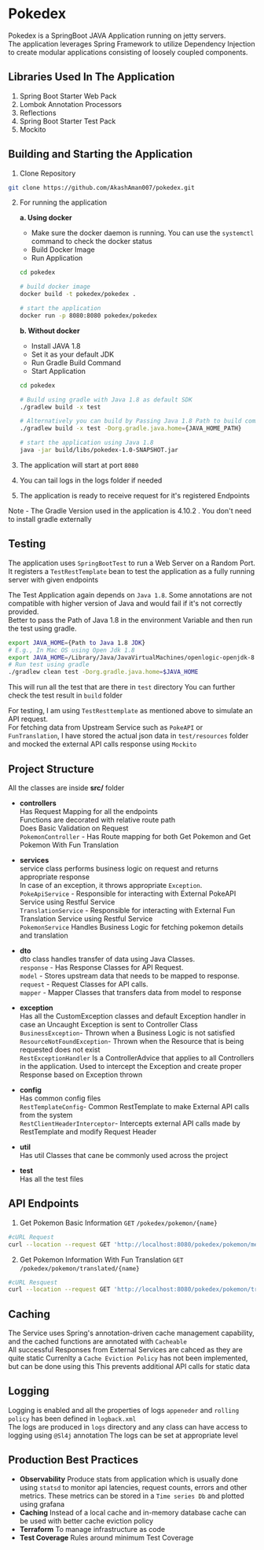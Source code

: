 # Pokedex

Pokedex is a SpringBoot JAVA Application running on jetty servers.\
The application leverages Spring Framework to utilize Dependency Injection to create modular applications consisting of loosely coupled components.

## Libraries Used In The Application

1. Spring Boot Starter Web Pack
2. Lombok Annotation Processors
3. Reflections
3. Spring Boot Starter Test Pack
4. Mockito

## Building and Starting the Application

1. Clone Repository
``` bash
git clone https://github.com/AkashAman007/pokedex.git
```
2. For running the application
   
   **a. Using docker**
   - Make sure the docker daemon is running. You can use the `systemctl` command to check the docker status
   - Build Docker Image
   - Run Application
    ```bash
    cd pokedex

    # build docker image
    docker build -t pokedex/pokedex .

    # start the application
    docker run -p 8080:8080 pokedex/pokedex
    ```
   **b. Without docker**
   -  Install JAVA 1.8
   - Set it as your default JDK
   - Run Gradle Build Command
   - Start Application
    ```bash
    cd pokedex

    # Build using gradle with Java 1.8 as default SDK
    ./gradlew build -x test

    # Alternatively you can build by Passing Java 1.8 Path to build command
    ./gradlew build -x test -Dorg.gradle.java.home={JAVA_HOME_PATH}
    
    # start the application using Java 1.8
    java -jar build/libs/pokedex-1.0-SNAPSHOT.jar
    ```
3. The application will start at port `8080`
4. You can tail logs in the logs folder if needed
5. The application is ready to receive request for it's registered Endpoints

Note - The Gradle Version used in the application is 4.10.2 . You don't need to install gradle externally

## Testing
The application uses `SpringBootTest` to run a Web Server on a Random Port.\
It registers a `TestRestTemplate` bean to test the application as a fully running server with given endpoints

The Test Application again depends on `Java 1.8`.
Some annotations are not compatible with higher version of Java and would fail if it's not correctly provided.\
Better to pass the Path of Java 1.8 in the environment Variable and then run the test using gradle.
```bash
export JAVA_HOME={Path to Java 1.8 JDK}
# E.g., In Mac OS using Open Jdk 1.8
export JAVA_HOME=/Library/Java/JavaVirtualMachines/openlogic-openjdk-8.jdk/Contents/Home
# Run test using gradle
./gradlew clean test -Dorg.gradle.java.home=$JAVA_HOME
```
This will run all the test that are there in `test` directory
You can further check the test result in `build` folder

For testing, I am using `TestResttemplate` as mentioned above to simulate an API request.\
For fetching data from Upstream Service such as `PokeAPI` or `FunTranslation`, I have stored the actual json data in `test/resources` folder and mocked the external API calls response using `Mockito`


## Project Structure
All the classes are inside **src/** folder
- **controllers**\
  Has Request Mapping for all the endpoints\
  Functions are decorated with relative route path\
  Does Basic Validation on Request\
  `PokemonController` - Has Route mapping for both Get Pokemon and Get Pokemon With Fun Translation

- **services**\
  service class performs business logic on request and returns appropriate response\
  In case of an exception, it throws appropriate `Exception`.\
  `PokeApiService` - Responsible for interacting with External PokeAPI Service using Restful Service\
  `TranslationService` - Responsible for interacting with External Fun Translation Service using Restful Service\
  `PokemonService` Handles Business Logic for fetching pokemon details and translation

- **dto**\
  dto class handles transfer of data using Java Classes.\
  `response` - Has Response Classes for API Request.\
  `model` - Stores upstream data that needs to be mapped to response.\
  `request` - Request Classes for API calls.\
  `mapper` - Mapper Classes that transfers data from model to response

- **exception**\
  Has all the CustomException classes and default Exception handler in case an Uncaught Exception is sent to Controller Class\
  `BusinessException`- Thrown when a Business Logic is not satisfied\
  `ResourceNotFoundException`- Thrown when the Resource that is being requested does not exist\
  `RestExceptionHandler` Is a ControllerAdvice that applies to all Controllers in the application. Used to intercept the Exception and create proper Response based on Exception thrown

- **config**\
  Has common config files\
  `RestTemplateConfig`- Common RestTemplate to make External API calls from the system\
  `RestClientHeaderInterceptor`- Intercepts external API calls made by RestTemplate and modify Request Header

- **util**\
  Has util Classes that cane be commonly used across the project

- **test**\
  Has all the test files

## API Endpoints
1. Get Pokemon Basic Information
   `GET` `/pokedex/pokemon/{name}`
```bash
#cURL Request
curl --location --request GET 'http://localhost:8080/pokedex/pokemon/mewtwo'
```
2. Get Pokemon Information With Fun Translation
   `GET` `/pokedex/pokemon/translated/{name}`
```bash
#cURL Resquest
curl --location --request GET 'http://localhost:8080/pokedex/pokemon/translated/bulbasaur'
```

## Caching
The Service uses Spring's annotation-driven cache management capability, and the cached functions are annotated with
`Cacheable`\
All successful Responses from External Services are cahced as they are quite static
Currenlty a `Cache Eviction Policy` has not been implemented, but can be done using this
This prevents additional API calls for static data

## Logging
Logging is enabled and all the properties of logs `appeneder` and `rolling policy` has been defined in `logback.xml`\
The logs are produced in `logs` directory and any class can have access to logging using `@Sl4j` annotation
The logs can be set at appropriate level
## Production Best Practices
- **Observability** Produce stats from application which is usually done using `statsd` to monitor api latencies, request counts, errors and other metrics. These metrics can be stored in a `Time series Db` and plotted using grafana
- **Caching** Instead of a local cache and in-memory database cache can be used with better cache eviction policy
- **Terraform** To manage infrastructure as code
- **Test Coverage** Rules around minimum Test Coverage
